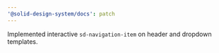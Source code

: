 ```yaml
---
'@solid-design-system/docs': patch
---
```


Implemented interactive `sd-navigation-item` on header and dropdown templates.
